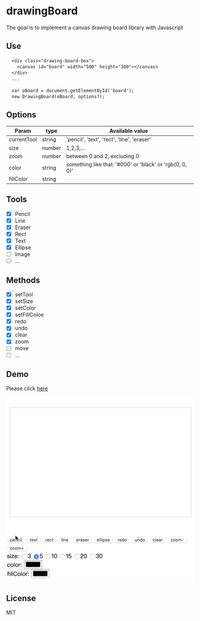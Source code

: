 # drawingBoard
The goal is to implement a canvas drawing board library with Javascript

## Use
```
  <div class="drawing-board-box">
    <canvas id="board" width="500" height="300"></canvas>
  </div>
  ...

  var oBoard = document.getElementById('board');
  new DrawingBoard(oBoard, options?);
```

## Options
| Param         | type          | Available value |
| ------------- | ------------- | ------------- |
| currentTool   | string        | 'pencil', 'text', 'rect', 'line', 'eraser'  |
| size          | number        | 1,2,3,... |
| zoom          | number        | between 0 and 2, excluding 0 |
| color         | string        | something like that: '#000' or 'black' or 'rgb(0, 0, 0)' |
| fillColor     | string        |  |

## Tools
- [x] Pencil
- [x] Line
- [x] Eraser
- [x] Rect
- [x] Text
- [x] Ellipse
- [ ] Image
- [ ] ...

## Methods
- [x] setTool
- [x] setSize
- [x] setColor
- [x] setFillColoe
- [x] redo
- [x] undo
- [x] clear
- [x] zoom
- [ ] move
- [ ] ...

## Demo
Please click [here](./index.html)

![demo](./demo.gif)

## License

MIT
